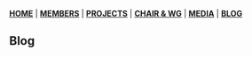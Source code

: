 [**HOME**](https://www.safbc.co.za) | [**MEMBERS**](/members/) | [**PROJECTS**](/projects/) | [**CHAIR & WG**](/committees/) | [**MEDIA**](/media/) | [**BLOG**](/blog/)

## Blog
